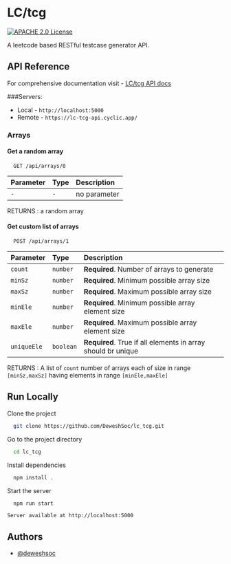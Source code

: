 
# LC/tcg
[![APACHE 2.0 License](https://img.shields.io/hexpm/l/apa)](https://choosealicense.com/licenses/mit/)

A leetcode based RESTful testcase generator API.

## API Reference

For comprehensive documentation visit - 
<a href="https://lt-tcg-docs.cyclic.app/" target="_blank">LC/tcg API docs</a>

###Servers:
- Local -  ``http://localhost:5000``
- Remote - ``https://lc-tcg-api.cyclic.app/``

### Arrays

#### Get a random array

```http
  GET /api/arrays/0
```

| Parameter | Type     | Description                |
| :-------- | :------- | :------------------------- |
| `-` | `-` | no parameter |

RETURNS : a random array

#### Get custom list of arrays

```http
  POST /api/arrays/1
```

| Parameter | Type     | Description                       |
| :-------- | :------- | :-------------------------------- |
| `count`      | `number` | **Required**. Number of arrays to generate |
| `minSz`      | `number` | **Required**. Minimum possible array size |
| `maxSz`      | `number` | **Required**. Maximum possible array size |
| `minEle`      | `number` | **Required**. Minimum possible array element size |
| `maxEle`      | `number` | **Required**. Maximum possible array element size |
| `uniqueEle`      | `boolean` | **Required**. True if all elements in array should br unique|

RETURNS : A list of ``count`` number of arrays each of size in range ``[minSz,maxSz]`` having elements in range ``[minEle,maxEle]``



## Run Locally

Clone the project

```bash
  git clone https://github.com/DeweshSoc/lc_tcg.git
```

Go to the project directory

```bash
  cd lc_tcg
```

Install dependencies

```bash
  npm install .
```

Start the server

```bash
  npm run start
```
``Server available at http://localhost:5000``




## Authors

- [@deweshsoc](https://www.github.com/deweshsoc)

